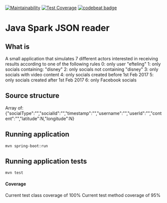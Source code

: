 [![Maintainability](https://api.codeclimate.com/v1/badges/9d26cb4f5ad75618da98/maintainability)](https://codeclimate.com/github/JoelPintoMata/JavaSparkJSONReader/maintainability)  [![Test Coverage](https://api.codeclimate.com/v1/badges/9d26cb4f5ad75618da98/test_coverage)](https://codeclimate.com/github/JoelPintoMata/JavaSparkJSONReader/test_coverage)    [![codebeat badge](https://codebeat.co/badges/beb261c0-817a-49b3-a9ce-b13e9c5d7c06)](https://codebeat.co/projects/github-com-joelpintomata-javasparkjsonreader-master)
# Java Spark JSON reader

## What is
A small application that simulates 7 different actors interested in receiving results according to one of the following rules
  0: only user "efteling"
  1: only socials containing: "disney"
  2: only socials not containing "disney"
  3: only socials with video content
  4: only socials created before 1st Feb 2017
  5: only socials created after 1st Feb 2017
  6: only Facebook socials

## Source structure
Array of:
{"socialType":"","socialId":"","timestamp":"","username":"","userId":"","content":"","latitude":N,"longitude":N}

## Running application
```
mvn spring-boot:run
```

## Running application tests
```
mvn test
```

#### Coverage
Current test class coverage of 100%
Current test method coverage of 95%